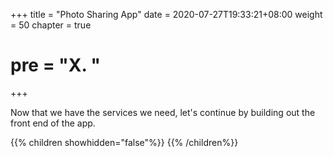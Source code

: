 +++
title = "Photo Sharing App"
date = 2020-07-27T19:33:21+08:00
weight = 50
chapter = true
# pre = "<b>X. </b>"
+++

Now that we have the services we need, let's continue by building out the front end of the app.

{{% children showhidden="false"%}} {{% /children%}}